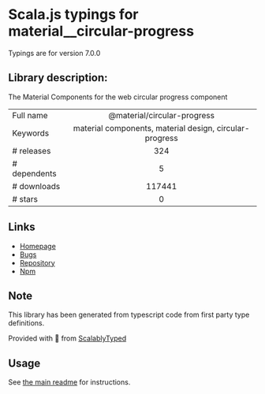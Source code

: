 
# Scala.js typings for material__circular-progress

Typings are for version 7.0.0

## Library description:
The Material Components for the web circular progress component

|                    |                 |
| ------------------ | :-------------: |
| Full name          | @material/circular-progress |
| Keywords           | material components, material design, circular-progress |
| # releases         | 324 |
| # dependents       | 5 |
| # downloads        | 117441 |
| # stars            | 0 |

## Links
- [Homepage](https://github.com/material-components/material-components-web#readme)
- [Bugs](https://github.com/material-components/material-components-web/issues)
- [Repository](https://github.com/material-components/material-components-web)
- [Npm](https://www.npmjs.com/package/%40material%2Fcircular-progress)
    


## Note
This library has been generated from typescript code from first party type definitions.

Provided with :purple_heart: from [ScalablyTyped](https://github.com/oyvindberg/ScalablyTyped)

## Usage
See [the main readme](../../readme.md) for instructions.



